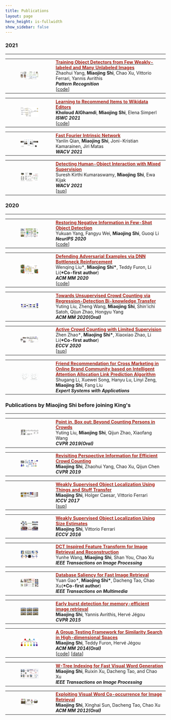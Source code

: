 ```yaml
---
title: Publications
layout: page
hero_height: is-fullwidth
show_sidebar: false
---
```


### 2021
----------------------
<div>
<table>
    <tr>
        <td style="width: 30%">
        <figure>
          <img src="/img/TrainingObjectDetectors.png">
        </figure>
        </td>
        <td>
        <a href="https://arxiv.org/pdf/1912.00384">
        <font style="color: #aa2116;font-weight: bold">Training Object Detectors from Few Weakly-labeled and Many Unlabeled Images</font>
        </a>
        <br>
        Zhaohui Yang, <B>Miaojing Shi</B>, Chao Xu, Vittorio Ferrari, Yannis Avrithis
        <br>
        <B><i>Pattern Recognition</i></B>
        <br>
        [<a href="https://www.google.com/url?q=https%3A%2F%2Fgithub.com%2Fzhaohui-yang%2FNSOD&sa=D&sntz=1&usg=AFQjCNGf_MGir9OC6-8-G8cmhSE5_MF8fw">code</a>]
        </td>
    </tr>
</table>
</div>




<div>
<table>
    <tr>
            <td style="width: 30%">
            <figure>
              <img src="/img/LearningtoRecommend.png">
            </figure>
            </td>
    <td>
    <a href="https://arxiv.org/pdf/2107.06423">
    <font style="color: #aa2116;font-weight: bold">Learning to Recommend Items to Wikidata Editors</font>
    </a>
    <br>
    <B>Kholoud AlGhamdi</B>, <B>Miaojing Shi</B>, Elena Simperl
    <br>
    <B><i>ISWC 2021</i></B>
    <br>
    [<a href="https://github.com/WikidataRec-developer/Wikidata_Recommender">code</a>]
    </td>
    </tr>
    </table>

</div>




<div>
<table>
    <tr>
    <td style="width: 30%">
                <figure>
                  <img src="/img/FFIntrinsic.png">
                </figure>
    </td>
        <td>
                <a href="https://openaccess.thecvf.com/content/WACV2021/papers/Qian_Fast_Fourier_Intrinsic_Network_WACV_2021_paper.pdf">
                <font style="color: #aa2116;font-weight: bold">Fast Fourier Intrinsic Network</font>
                </a>
                <br>
                Yanlin Qian, <B>Miaojing Shi</B>, Joni-Kristian Kamarainen, Jiri Matas
                <br>
                <i><B>WACV 2021</B></i>
        </td>
    </tr>
</table>
</div>




<div>
    <table>
        <tr>
            <td style="width: 30%">
                        <figure>
                          <img src="/img/DetectHumanObjInteraction.png">
                        </figure>        
            </td>
            <td>
                    <a href="https://openaccess.thecvf.com/content/WACV2021/papers/Kumaraswamy_Detecting_Human-Object_Interaction_With_Mixed_Supervision_WACV_2021_paper.pdf">
                    <font style="color: #aa2116;font-weight: bold">
                    Detecting Human-Object Interaction with Mixed Supervision
                    </font>
                    </a>
                    <br>
                    Suresh Kirthi Kumaraswamy, <B>Miaojing Shi</B>, Ewa Kijak
                    <br>
                    <i><B>WACV 2021</B></i>
                    <br>
                    [<a href="https://drive.google.com/file/d/1e8blTrz7gXvqkLvOwq3q2u5eKPVQSbBo/view?usp=sharing">sup</a>]
            </td>
        </tr>
    </table>
</div>


### 2020
----------------------------------------
<div>
    <table>
        <tr>
            <td style="width: 30%">
                        <figure>
                          <img src="/img/RestoreNeg.png">
                        </figure>        
            </td>
            <td>
                <a href="https://arxiv.org/pdf/2010.11714">
                <font style="color: #aa2116;font-weight: bold">
                Restoring Negative Information in Few-Shot Object Detection
                </font>
                </a>
                <br>
                Yukuan Yang, Fangyu Wei, <B>Miaojing Shi</B>, Guoqi Li
                <br>
                <i><B>NeurIPS 2020</B></i>
                <br>
                [<a href="https://github.com/yang-yk/NP-RepMet">code</a>]
            </td>
        </tr>
    </table>
</div>



<div>
    <table>
        <tr>
            <td style="width: 30%">
                <figure>
                   <img src="/img/DefendingAdv.png">
                </figure>        
            </td>
            <td>
                <a href="https://arxiv.org/pdf/2008.05230">
                <font style="color: #aa2116;font-weight: bold">
                Defending Adversarial Examples via DNN Bottleneck Reinforcement
                </font>
                </a>
                <br>
                Wenqing Liu*, <B>Miaojing Shi*</B>, Teddy Furon, Li Li(<B>*Co-first author</B>) 
                <br>
                <i><B>ACM MM 2020</B></i>
                <br>
                [<a href="https://www.google.com/url?q=https%3A%2F%2Fgithub.com%2FLiuWenQingS%2FDefending-Adversarial-Examples-via-DNN-Bottleneck-Reinforcement&sa=D&sntz=1&usg=AFQjCNEBbRiaP9OGmq2S9JODRUmvLSCAkA">code</a>]
            </td>
        </tr>
    </table>
</div>



<div>
    <table>
        <tr>
            <td style="width: 30%">
                <figure>
                   <img src="/img/TowardsUnsup.png">
                </figure>        
            </td>
            <td>
                <a href="https://arxiv.org/pdf/2008.05383">
                <font style="color: #aa2116;font-weight: bold">
                Towards Unsupervised Crowd Counting via Regression-Detection Bi-knowledge Transfer
                </font>
                </a>
                <br>
                Yuting Liu, Zheng Wang, <B>Miaojing Shi</B>, Shin'ichi Satoh, Qijun Zhao, Hongyu Yang
                <br>
                <i><B>ACM MM 2020(Oral)</B></i>
            </td>
        </tr>
    </table>
</div>


<div>
    <table>
        <tr>
            <td style="width: 30%">
                <figure>
                   <img src="/img/ActiveCC.png">
                </figure>        
            </td>
            <td>
                <a href="https://arxiv.org/pdf/2007.06334">
                <font style="color: #aa2116;font-weight: bold">
                Active Crowd Counting with Limited Supervision
                </font>
                </a>
                <br>
                Zhen Zhao*, <B>Miaojing Shi*</B>, Xiaoxiao Zhao, Li Li(<B>*Co-first author</B>) 
                <br>
                <i><B>ECCV 2020</B></i>
                <br>
                [<a href="https://drive.google.com/file/d/1_qh-8N8riKg3hwh8Kz9QL0p5vuHjyfuW/view?usp=sharing">sup</a>]
            </td>
        </tr>
    </table>
</div>



<div>
    <table>
        <tr>
            <td style="width: 30%">
                <figure>
                   <img src="/img/FriendRec.png">
                </figure>        
            </td>
            <td>
                <a href="https://hal.inria.fr/hal-02383107/file/1-s2.0-S095741741930541X-main.pdf">
                <font style="color: #aa2116;font-weight: bold">
                Friend Recommendation for Cross Marketing in Online Brand Community based on Intelligent Attention Allocation Link Prediction Algorithm
                </font>
                </a>
                <br>
                Shugang Li, Xuewei Song, Hanyu Lu, Linyi Zeng, <B>Miaojing Shi</B>, Fang Liu
                <br>
                <B><i>Expert Systems with Applications</i></B>
            </td>
        </tr>
    </table>
</div>


### Publications by Miaojing Shi before joining King's
----------------------------------------
<div>
    <table>
        <tr>
            <td style="width: 30%">
                <figure>
                   <img src="/img/PointIn.png">
                </figure>        
            </td>
            <td>
                <a href="http://openaccess.thecvf.com/content_CVPR_2019/papers/Liu_Point_in_Box_Out_Beyond_Counting_Persons_in_Crowds_CVPR_2019_paper.pdf">
                <font style="color: #aa2116;font-weight: bold">
                Point in, Box out: Beyond Counting Persons in Crowds
                </font>
                </a>
                <br>
                Yuting Liu, <B>Miaojing Shi</B>, Qijun Zhao, Xiaofang Wang
                <br>
                <i><B>CVPR 2019(Oral)</B></i>
            </td>
        </tr>
    </table>
</div>



<div>
    <table>
        <tr>
            <td style="width: 30%">
                <figure>
                   <img src="/img/RevisitingPers.png">
                </figure>        
            </td>
            <td>
                <a href="https://openaccess.thecvf.com/content_CVPR_2019/papers/Shi_Revisiting_Perspective_Information_for_Efficient_Crowd_Counting_CVPR_2019_paper.pdf">
                <font style="color: #aa2116;font-weight: bold">
                Revisiting Perspective Information for Efficient Crowd Counting
                </font>
                </a>
                <br>
                <B>Miaojing Shi</B>, Zhaohui Yang, Chao Xu, Qijun Chen
                <br>
                <i><B>CVPR 2019</B></i>
            </td>
        </tr>
    </table>
</div>



<div>
    <table>
        <tr>
            <td style="width: 30%">
                <figure>
                   <img src="/img/UsingThingsandStuffTran.png">
                </figure>        
            </td>
            <td>
                <a href="http://openaccess.thecvf.com/content_ICCV_2017/papers/Shi_Weakly_Supervised_Object_ICCV_2017_paper.pdf">
                <font style="color: #aa2116;font-weight: bold">
                Weakly Supervised Object Localization Using Things and Stuff Transfer
                </font>
                </a>
                <br>
                <B>Miaojing Shi</B>, Holger Caesar, Vittorio Ferrari
                <br>
                <i><B>ICCV 2017</B></i>
                <br>
                [<a href="http://www.google.com/url?q=http%3A%2F%2Fcalvin.inf.ed.ac.uk%2Fwp-content%2Fuploads%2FPublications%2Fshi17iccv-supp.pdf&sa=D&sntz=1&usg=AFQjCNHKf1L66BlBVgyzXt9xqSKti2Zjtg">sup</a>]
            </td>
        </tr>
    </table>
</div>


<div>
    <table>
        <tr>
            <td style="width: 30%">
                <figure>
                   <img src="/img/SizeEstimates.png">
                </figure>        
            </td>
            <td>
                <a href="https://link.springer.com/chapter/10.1007/978-3-319-46454-1_7">
                <font style="color: #aa2116;font-weight: bold">
                Weakly Supervised Object Localization Using Size Estimates
                </font>
                </a>
                <br>
                <B>Miaojing Shi</B>, Vittorio Ferrari
                <br>
                <i><B>ECCV 2016</B></i>
            </td>
        </tr>
    </table>
</div>


<div>
    <table>
        <tr>
            <td style="width: 30%">
                <figure>
                   <img src="/img/DCTInspired.png">
                </figure>        
            </td>
            <td>
                <a href="https://kclpure.kcl.ac.uk/portal/files/128588105/wang16dct_1_.pdf">
                <font style="color: #aa2116;font-weight: bold">
                DCT Inspired Feature Transform for Image Retrieval and Reconstruction
                </font>
                </a>
                <br>
                Yunhe Wang, <B>Miaojing Shi</B>, Shan You, Chao Xu
                <br>
                <B><i>IEEE Transactions on Image Processing</i></B>
            </td>
        </tr>
    </table>
</div>


<div>
    <table>
        <tr>
            <td style="width: 30%">
                <figure>
                   <img src="/img/DatabaseSaliency.png">
                </figure>        
            </td>
            <td>
                <a href="https://kclpure.kcl.ac.uk/portal/files/128588316/Gao2015database_3_.pdf">
                <font style="color: #aa2116;font-weight: bold">
                Database Saliency for Fast Image Retrieval
                </font>
                </a>
                <br>
                Yuan Gao*, <B>Miaojing Shi*</B>, Dacheng Tao, Chao Xu(<B>*Co-first author</B>) 
                <br>
                <B><i>IEEE Transactions on Multimedia</i></B>
            </td>
        </tr>
    </table>
</div>


<div>
    <table>
        <tr>
            <td style="width: 30%">
                <figure>
                   <img src="/img/EarlyBurst.png">
                </figure>        
            </td>
            <td>
                <a href="http://openaccess.thecvf.com/content_cvpr_2015/papers/Shi_Early_Burst_Detection_2015_CVPR_paper.pdf">
                <font style="color: #aa2116;font-weight: bold">
                Early burst detection for memory-efficient image retrieval
                </font>
                </a>
                <br>
                <B>Miaojing Shi</B>, Yannis Avrithis, Hervé Jégou
                <br>
                <i><B>CVPR 2015</B></i>
            </td>
        </tr>
    </table>
</div>


<div>
    <table>
        <tr>
            <td style="width: 30%">
                <figure>
                   <img src="/img/GroupTesting.png">
                </figure>        
            </td>
            <td>
                <a href="https://hal.inria.fr/hal-01062531v1/document">
                <font style="color: #aa2116;font-weight: bold">
                A Group Testing Framework for Similarity Search in High-dimensional Spaces
                </font>
                </a>
                <br>
                <B>Miaojing Shi</B>, Teddy Furon, Hervé Jégou
                <br>
                <i><B>ACM MM 2014(Oral)</B></i>
                <br>
                [<a href="http://www.google.com/url?q=http%3A%2F%2Fpan.baidu.com%2Fs%2F1nt1fu7R&sa=D&sntz=1&usg=AFQjCNEUkYzMtuQu0f4WIyCKVD-ksWHLZw">code</a>]
                [<a href="http://www.google.com/url?q=http%3A%2F%2Fpan.baidu.com%2Fs%2F1mgkm1YS%2F&sa=D&sntz=1&usg=AFQjCNH0qTDn7pRC3W8fyzzG1941jQekUg">data</a>]
            </td>
        </tr>
    </table>
</div>

<div>
    <table>
        <tr>
            <td style="width: 30%">
                <figure>
                   <img src="/img/W-TreeIndex.png">
                </figure>        
            </td>
            <td>
                <a href="https://ieeexplore.ieee.org/document/6357283">
                <font style="color: #aa2116;font-weight: bold">
                W-Tree Indexing for Fast Visual Word Generation
                </font>
                </a>
                <br>
                <B>Miaojing Shi</B>, Ruixin Xu, Dacheng Tao, and Chao Xu
                <br>
                <B><i>IEEE Transactions on Image Processing</i></B>
                <br>
            </td>
        </tr>
    </table>
</div>

<div>
    <table>
        <tr>
            <td style="width: 30%">
                <figure>
                   <img src="/img/ExploitingWord.png">
                </figure>        
            </td>
            <td>
                <a href="https://projet.liris.cnrs.fr/imagine/pub/proceedings/ACM-MULTIMEDIA-2012/mm/p69.pdf">
                <font style="color: #aa2116;font-weight: bold">
                Exploiting Visual Word Co-occurrence for Image Retrieval 
                </font>
                </a>
                <br>
                <B>Miaojing Shi</B>, Xinghai Sun, Dacheng Tao, Chao Xu
                <br>
                <i><B>ACM MM 2012(Oral)</B></i>
                <br>
            </td>
        </tr>
    </table>
</div>
